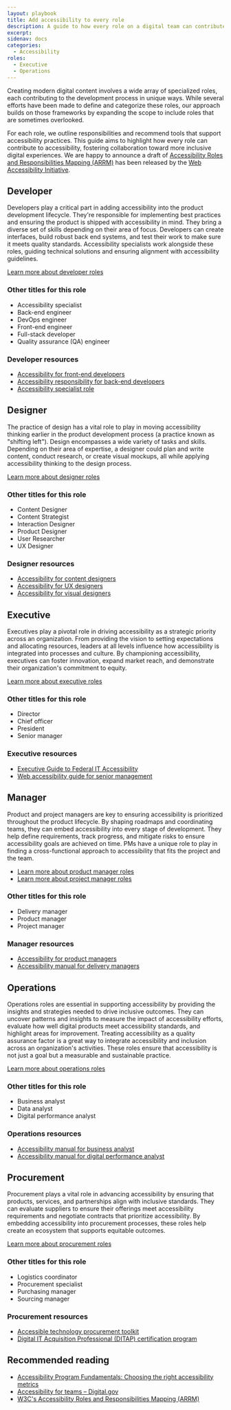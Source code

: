 ```yaml
---
layout: playbook
title: Add accessibility to every role
description: A guide to how every role on a digital team can contribute to accessibility.
excerpt: 
sidenav: docs
categories:
  - Accessibility
roles:
  - Executive
  - Operations
---
```


Creating modern digital content involves a wide array of specialized roles, each contributing to the development process in unique ways. While several efforts have been made to define and categorize these roles, our approach builds on those frameworks by expanding the scope to include roles that are sometimes overlooked.

For each role, we outline responsibilities and recommend tools that support accessibility practices. This guide aims to highlight how every role can contribute to accessibility, fostering collaboration toward more inclusive digital experiences. We are happy to announce a draft of [Accessibility Roles and Responsibilities Mapping (ARRM)](https://www.w3.org/WAI/planning/arrm/) has been released by the [Web Accessibility Initiative](https://www.w3.org/WAI/).

## Developer
Developers play a critical part in adding accessibility into the product development lifecycle. They're responsible for implementing best practices and ensuring the product is shipped with accessibility in mind. They bring a diverse set of skills depending on their area of focus. Developers can create interfaces, build robust back end systems, and test their work to make sure it meets quality standards. Accessibility specialists work alongside these roles, guiding technical solutions and ensuring alignment with accessibility guidelines.

[Learn more about developer roles](https://accessibility.civicactions.com/roles/developer)

### Other titles for this role
* Accessibility specialist 
* Back-end engineer
* DevOps engineer
* Front-end engineer 
* Full-stack developer
* Quality assurance (QA) engineer

### Developer resources
* [Accessibility for front-end developers](https://digital.gov/guides/accessibility-for-teams/front-end-development/#content-start)
* [Accessibility responsibility for back-end developers](https://www.w3.org/community/wai-engage/wiki/Accessibility_Responsibility_Breakdown#Back-end_Development)
* [Accessibility specialist role](https://ddat-capability-framework.service.gov.uk/role/accessibility-specialist)

## Designer
The practice of design has a vital role to play in moving accessibility thinking earlier in the product development process (a practice known as "shifting left"). Design encompasses a wide variety of tasks and skills. Depending on their area of expertise, a designer could plan and write content, conduct research, or create visual mockups, all while applying accessibility thinking to the design process. 

[Learn more about designer roles](https://accessibility.civicactions.com/roles/designer)

### Other titles for this role
* Content Designer
* Content Strategist
* Interaction Designer
* Product Designer
* User Researcher
* UX Designer

### Designer resources
* [Accessibility for content designers](https://digital.gov/guides/accessibility-for-teams/content-design/#content-start)
* [Accessibility for UX designers](https://digital.gov/guides/accessibility-for-teams/ux-design/#content-start)
* [Accessibility for visual designers](https://digital.gov/guides/accessibility-for-teams/visual-design/#content-start)

## Executive
Executives play a pivotal role in driving accessibility as a strategic priority across an organization. From providing the vision to setting expectations and allocating resources, leaders at all levels influence how accessibility is integrated into processes and culture. By championing accessibility, executives can foster innovation, expand market reach, and demonstrate their organization's commitment to equity.

[Learn more about executive roles](https://accessibility.civicactions.com/roles/executive)

### Other titles for this role
* Director
* Chief officer
* President
* Senior manager

### Executive resources
* [Executive Guide to Federal IT Accessibility](https://www.section508.gov/manage/playbooks/exec-guide-accessibility/)
* [Web accessibility guide for senior management](https://govtnz.github.io/web-a11y-guidance/roles/senior-management/) 

## Manager
Product and project managers are key to ensuring accessibility is prioritized throughout the product lifecycle. By shaping roadmaps and coordinating teams, they can embed accessibility into every stage of development. They help define requirements, track progress, and mitigate risks to ensure accessibility goals are achieved on time. PMs have a unique role to play in finding a cross-functional approach to accessibility that fits the project and the team.

* [Learn more about product manager roles](https://accessibility.civicactions.com/roles/product-manager)
* [Learn more about project manager roles](https://accessibility.civicactions.com/roles/project-manager)

### Other titles for this role
* Delivery manager
* Product manager
* Project manager

### Manager resources
* [Accessibility for product managers](https://digital.gov/guides/accessibility-for-teams/product-management/#content-start)
* [Accessibility manual for delivery managers](https://accessibility-manual.dwp.gov.uk/guidance-for-your-job-role/delivery-manager)

## Operations
Operations roles are essential in supporting accessibility by providing the insights and strategies needed to drive inclusive outcomes. They can uncover patterns and insights to measure the impact of accessibility efforts, evaluate how well digital products meet accessibility standards, and highlight areas for improvement. Treating accessibility as a quality assurance factor is a great way to integrate accessibility and inclusion across an organization's activities. These roles ensure that accessibility is not just a goal but a measurable and sustainable practice.

[Learn more about operations roles](https://accessibility.civicactions.com/roles/operations)

### Other titles for this role
* Business analyst
* Data analyst
* Digital performance analyst

### Operations resources
* [Accessibility manual for business analyst](https://accessibility-manual.dwp.gov.uk/guidance-for-your-job-role/business-analyst)
* [Accessibility manual for digital performance analyst](https://accessibility-manual.dwp.gov.uk/guidance-for-your-job-role/digital-performance-analyst)

## Procurement
Procurement plays a vital role in advancing accessibility by ensuring that products, services, and partnerships align with inclusive standards. They can evaluate suppliers to ensure their offerings meet accessibility requirements and negotiate contracts that prioritize accessibility. By embedding accessibility into procurement processes, these roles help create an ecosystem that supports equitable outcomes.

[Learn more about procurement roles](https://accessibility.civicactions.com/roles/procurement)

### Other titles for this role
* Logistics coordinator
* Procurement specialist
* Purchasing manager
* Sourcing manager

### Procurement resources
* [Accessible technology procurement toolkit](https://private.disabilityin.org/procurementtoolkit/)
* [Digital IT Acquisition Professional (DITAP) certification program](https://civicactions.com/services/ditap/)

## Recommended reading
* [Accessibility Program Fundamentals: Choosing the right accessibility metrics](https://www.deque.com/blog/accessibility-program-fundamentals-choosing-the-right-accessibility-metrics/)
* [Accessibility for teams – Digital.gov](https://digital.gov/guides/accessibility-for-teams/)
* [W3C's Accessibility Roles and Responsibilities Mapping (ARRM)](https://www.w3.org/WAI/planning/arrm/)

